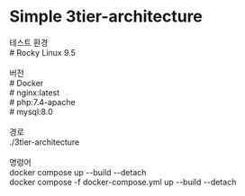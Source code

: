 # Simple 3tier-architecture
테스트 환경</br>
\# Rocky Linux 9.5</br>
</br>
버전</br>
\# Docker </br>
\# nginx:latest </br>
\# php:7.4-apache </br>
\# mysql:8.0 </br>
</br>
경로 </br>
./3tier-architecture </br>
</br>
명령어 </br>
docker compose up --build --detach </br>
docker compose -f docker-compose.yml up --build --detach </br>
</br>
